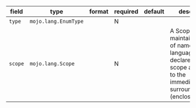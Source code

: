 | field | type | format | required | default | description |
|---|---|---|---|---|---|
| `type` | `mojo.lang.EnumType` |  | N |  |  |
| `scope` | `mojo.lang.Scope` |  | N |  | A Scope maintains the set of named language entities declaredin the scope and a link to the immediately surrounding (enclosing)scope. |
